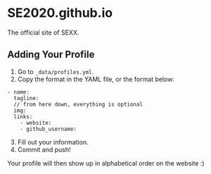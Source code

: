 # SE2020.github.io
The official site of SEXX.

## Adding Your Profile

1. Go to `_data/profiles.yml`.
2. Copy the format in the YAML file, or the format below:
```
- name: 
  tagline: 
  // from here down, everything is optional
  img: 
  links: 
    - website: 
    - github_username: 
```
3. Fill out your information.
4. Commit and push!

Your profile will then show up in alphabetical order on the website :)
